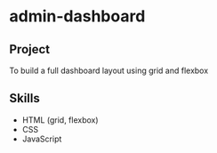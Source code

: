 # admin-dashboard
## Project
To build a full dashboard layout using grid and flexbox

## Skills
- HTML (grid, flexbox)
- CSS
- JavaScript
